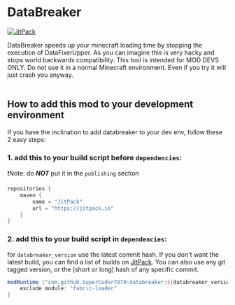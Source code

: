 # DataBreaker
[![JitPack](https://jitpack.io/v/SuperCoder7979/databreaker.svg)](https://jitpack.io/#SuperCoder7979/databreaker "SuperCoder7979/databreaker on JitPack")

DataBreaker speeds up your minecraft loading time by stopping the execution of DataFixerUpper.
As you can imagine this is very hacky and stops world backwards compatibility. This tool is intended for MOD DEVS ONLY.
Do not use it in a normal Minecraft environment. Even if you try it will just crash you anyway.
<br/>
<br/>
## How to add this mod to your development environment
If you have the inclination to add databreaker to your dev env, follow these 2 easy steps:  

### 1. add this to your build script before `dependencies`:  
:exclamation:Note: do ***NOT*** put it in the `publishing` section
```gradle
repositories {
	maven {
		name = "JitPack"
		url = "https://jitpack.io"
	}
}
```

### 2. add this to your build script in `dependencies`:  
for `databreaker_version` use the latest commit hash.
If you don't want the latest build, you can find a list of builds on [JitPack](https://jitpack.io/#SuperCoder7979/databreaker "SuperCoder7979/databreaker on JitPack"). You can also use any git tagged version, or the (short or long) hash of any specific commit.
```gradle
modRuntime ("com.github.SuperCoder7979:databreaker:${databreaker_version}") {
	exclude module: "fabric-loader"
}
```
